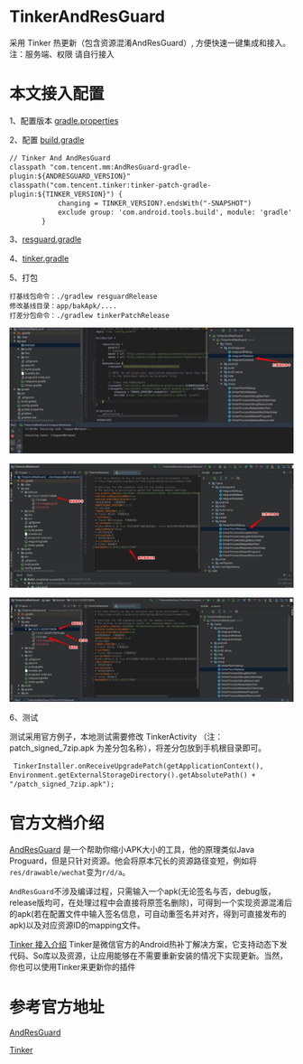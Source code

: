 # TinkerAndResGuard
采用 Tinker 热更新（包含资源混淆AndResGuard）, 方便快速一键集成和接入。注：服务端、权限 请自行接入

# 本文接入配置

1、配置版本 [gradle.properties](gradle.properties)

2、配置 [build.gradle](build.gradle)
~~~
// Tinker And AndResGuard
classpath "com.tencent.mm:AndResGuard-gradle-plugin:${ANDRESGUARD_VERSION}"
classpath("com.tencent.tinker:tinker-patch-gradle-plugin:${TINKER_VERSION}") {
            changing = TINKER_VERSION?.endsWith("-SNAPSHOT")
            exclude group: 'com.android.tools.build', module: 'gradle'
        }
~~~

3、[resguard.gradle](app/resguard.gradle)

4、[tinker.gradle](app/tinker.gradle)

5、打包
~~~
打基线包命令：./gradlew resguardRelease
修改基线目录：app/bakApk/....
打差分包命令：./gradlew tinkerPatchRelease
~~~
![image](pic/1.png)

![image](pic/2.png)

![image](pic/3.png)

6、测试

测试采用官方例子，本地测试需要修改 TinkerActivity （注：patch_signed_7zip.apk 为差分包名称），将差分包放到手机根目录即可。
~~~
 TinkerInstaller.onReceiveUpgradePatch(getApplicationContext(), Environment.getExternalStorageDirectory().getAbsolutePath() + "/patch_signed_7zip.apk");
~~~

# 官方文档介绍
[AndResGuard](https://github.com/shwenzhang/AndResGuard/edit/master/README.zh-cn.md) 是一个帮助你缩小APK大小的工具，他的原理类似Java Proguard，但是只针对资源。他会将原本冗长的资源路径变短，例如将`res/drawable/wechat`变为`r/d/a`。

`AndResGuard`不涉及编译过程，只需输入一个apk(无论签名与否，debug版，release版均可，在处理过程中会直接将原签名删除)，可得到一个实现资源混淆后的apk(若在配置文件中输入签名信息，可自动重签名并对齐，得到可直接发布的apk)以及对应资源ID的mapping文件。

[Tinker 接入介绍](https://github.com/Tencent/tinker/wiki)
Tinker是微信官方的Android热补丁解决方案，它支持动态下发代码、So库以及资源，让应用能够在不需要重新安装的情况下实现更新。当然，你也可以使用Tinker来更新你的插件

# 参考官方地址
[AndResGuard](https://github.com/shwenzhang/AndResGuard.git)

[Tinker](https://github.com/Tencent/tinker.git)
